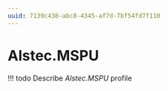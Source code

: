 ```yaml
---
uuid: 7139c438-abc8-4345-af7d-7bf54fd7f110
---
```



# Alstec.MSPU


<!-- prettier-ignore -->
!!! todo
    Describe *Alstec.MSPU* profile

